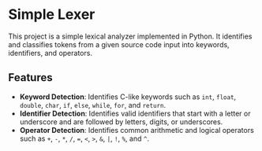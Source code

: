 # Simple Lexer

This project is a simple lexical analyzer implemented in Python. It identifies and classifies tokens from a given source code input into keywords, identifiers, and operators.

## Features

- **Keyword Detection**: Identifies C-like keywords such as `int`, `float`, `double`, `char`, `if`, `else`, `while`, `for`, and `return`.
- **Identifier Detection**: Identifies valid identifiers that start with a letter or underscore and are followed by letters, digits, or underscores.
- **Operator Detection**: Identifies common arithmetic and logical operators such as `+`, `-`, `*`, `/`, `=`, `<`, `>`, `&`, `|`, `!`, `%`, and `^`.



